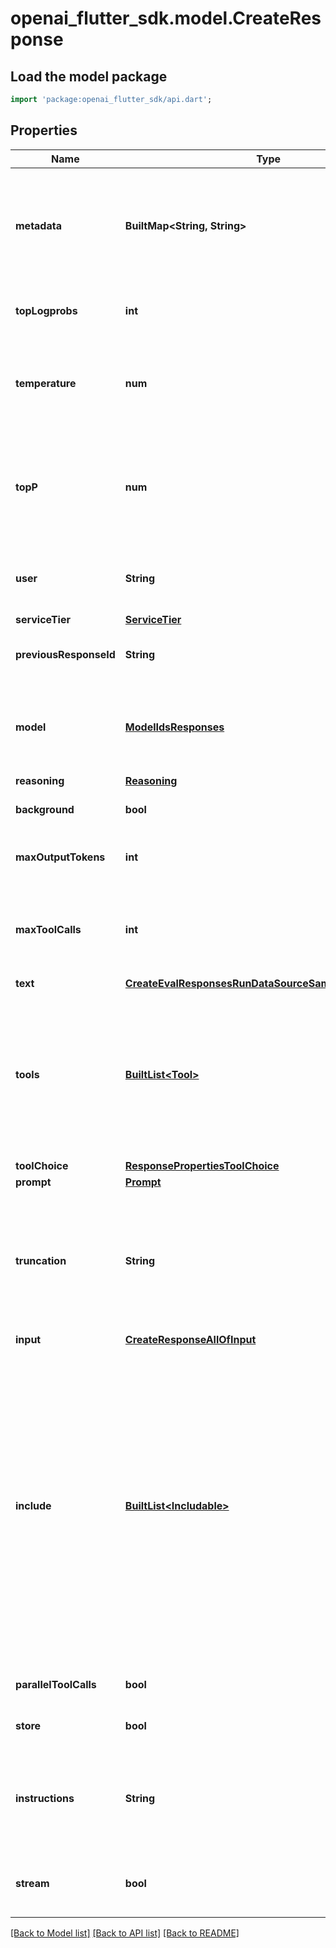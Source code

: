 # openai_flutter_sdk.model.CreateResponse

## Load the model package
```dart
import 'package:openai_flutter_sdk/api.dart';
```

## Properties
Name | Type | Description | Notes
------------ | ------------- | ------------- | -------------
**metadata** | **BuiltMap&lt;String, String&gt;** | Set of 16 key-value pairs that can be attached to an object. This can be useful for storing additional information about the object in a structured format, and querying for objects via API or the dashboard.   Keys are strings with a maximum length of 64 characters. Values are strings with a maximum length of 512 characters.  | [optional] 
**topLogprobs** | **int** | An integer between 0 and 20 specifying the number of most likely tokens to return at each token position, each with an associated log probability.  | [optional] 
**temperature** | **num** | What sampling temperature to use, between 0 and 2. Higher values like 0.8 will make the output more random, while lower values like 0.2 will make it more focused and deterministic. We generally recommend altering this or `top_p` but not both.  | [optional] [default to 1]
**topP** | **num** | An alternative to sampling with temperature, called nucleus sampling, where the model considers the results of the tokens with top_p probability mass. So 0.1 means only the tokens comprising the top 10% probability mass are considered.  We generally recommend altering this or `temperature` but not both.  | [optional] [default to 1]
**user** | **String** | A stable identifier for your end-users.  Used to boost cache hit rates by better bucketing similar requests and  to help OpenAI detect and prevent abuse. [Learn more](/docs/guides/safety-best-practices#end-user-ids).  | [optional] 
**serviceTier** | [**ServiceTier**](ServiceTier.md) |  | [optional] 
**previousResponseId** | **String** | The unique ID of the previous response to the model. Use this to create multi-turn conversations. Learn more about  [conversation state](/docs/guides/conversation-state).  | [optional] 
**model** | [**ModelIdsResponses**](ModelIdsResponses.md) | Model ID used to generate the response, like `gpt-4o` or `o3`. OpenAI offers a wide range of models with different capabilities, performance characteristics, and price points. Refer to the [model guide](/docs/models) to browse and compare available models.  | [optional] 
**reasoning** | [**Reasoning**](Reasoning.md) |  | [optional] 
**background** | **bool** | Whether to run the model response in the background.  [Learn more](/docs/guides/background).  | [optional] [default to false]
**maxOutputTokens** | **int** | An upper bound for the number of tokens that can be generated for a response, including visible output tokens and [reasoning tokens](/docs/guides/reasoning).  | [optional] 
**maxToolCalls** | **int** | The maximum number of total calls to built-in tools that can be processed in a response. This maximum number applies across all built-in tool calls, not per individual tool. Any further attempts to call a tool by the model will be ignored.  | [optional] 
**text** | [**CreateEvalResponsesRunDataSourceSamplingParamsText**](CreateEvalResponsesRunDataSourceSamplingParamsText.md) |  | [optional] 
**tools** | [**BuiltList&lt;Tool&gt;**](Tool.md) | An array of tools the model may call while generating a response. You  can specify which tool to use by setting the `tool_choice` parameter.  The two categories of tools you can provide the model are:  - **Built-in tools**: Tools that are provided by OpenAI that extend the   model's capabilities, like [web search](/docs/guides/tools-web-search)   or [file search](/docs/guides/tools-file-search). Learn more about   [built-in tools](/docs/guides/tools). - **Function calls (custom tools)**: Functions that are defined by you,   enabling the model to call your own code. Learn more about   [function calling](/docs/guides/function-calling).  | [optional] 
**toolChoice** | [**ResponsePropertiesToolChoice**](ResponsePropertiesToolChoice.md) |  | [optional] 
**prompt** | [**Prompt**](Prompt.md) |  | [optional] 
**truncation** | **String** | The truncation strategy to use for the model response. - `auto`: If the context of this response and previous ones exceeds   the model's context window size, the model will truncate the    response to fit the context window by dropping input items in the   middle of the conversation.  - `disabled` (default): If a model response will exceed the context window    size for a model, the request will fail with a 400 error.  | [optional] [default to 'disabled']
**input** | [**CreateResponseAllOfInput**](CreateResponseAllOfInput.md) |  | [optional] 
**include** | [**BuiltList&lt;Includable&gt;**](Includable.md) | Specify additional output data to include in the model response. Currently supported values are: - `code_interpreter_call.outputs`: Includes the outputs of python code execution   in code interpreter tool call items. - `computer_call_output.output.image_url`: Include image urls from the computer call output. - `file_search_call.results`: Include the search results of   the file search tool call. - `message.input_image.image_url`: Include image urls from the input message. - `message.output_text.logprobs`: Include logprobs with assistant messages. - `reasoning.encrypted_content`: Includes an encrypted version of reasoning   tokens in reasoning item outputs. This enables reasoning items to be used in   multi-turn conversations when using the Responses API statelessly (like   when the `store` parameter is set to `false`, or when an organization is   enrolled in the zero data retention program).  | [optional] 
**parallelToolCalls** | **bool** | Whether to allow the model to run tool calls in parallel.  | [optional] [default to true]
**store** | **bool** | Whether to store the generated model response for later retrieval via API.  | [optional] [default to true]
**instructions** | **String** | A system (or developer) message inserted into the model's context.  When using along with `previous_response_id`, the instructions from a previous response will not be carried over to the next response. This makes it simple to swap out system (or developer) messages in new responses.  | [optional] 
**stream** | **bool** | If set to true, the model response data will be streamed to the client as it is generated using [server-sent events](https://developer.mozilla.org/en-US/docs/Web/API/Server-sent_events/Using_server-sent_events#Event_stream_format). See the [Streaming section below](/docs/api-reference/responses-streaming) for more information.  | [optional] [default to false]

[[Back to Model list]](../README.md#documentation-for-models) [[Back to API list]](../README.md#documentation-for-api-endpoints) [[Back to README]](../README.md)


